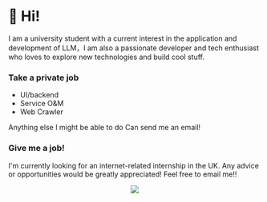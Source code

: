 <a name="readme-top"></a>
# 🎉 Hi!
I am a university student with a current interest in the application and development of LLM，I am also a passionate developer and tech enthusiast who loves to explore new technologies and build cool stuff.

### Take a private job
- UI/backend
- Service O&M
- Web Crawler
  
Anything else I might be able to do
Can send me an email!

### Give me a job!
I'm currently looking for an internet-related internship in the UK. Any advice or opportunities would be greatly appreciated!
Feel free to email me!!

<p align="center">
  <a href="https://skillicons.dev">
    <img src="https://skillicons.dev/icons?i=apple,azure,bash,bun,cpp,c,git,fastapi,nextjs,docker,anaconda,linux,py,ubuntu,go" />
  </a>
</p>


<!-- LINK GROUP -->
[github-link]: https://github.com/lobehub
[github-star]: https://img.shields.io/github/stars/lobehub?color=ffcb47&labelColor=black&style=flat-square&logo=github
[vercel-link]: https://chat.tzpro.xyz
[vercel-shield]: https://img.shields.io/website?down_message=offline&label=chatbot&labelColor=black&logo=vercel&style=flat-square&up_message=online&url=https%3A%2F%2Fchat.tzpro.xyz

<!-- ![Anurag's GitHub stats](https://github-readme-stats.vercel.app/api?username=binaryyuki&count_private=true&theme=radical) -->

